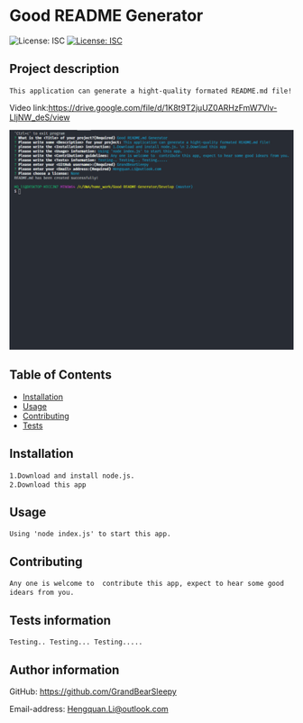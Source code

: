 # Good README Generator

![License: ISC](https://img.shields.io/badge/Licence-None-white.svg)
[![License: ISC](https://img.shields.io/badge/Apache-2.0-lightgreen.svg)](https://opensource.org/licenses/https://opensource.org/licenses/Apache-2.0)

## Project description
    This application can generate a hight-quality formated README.md file!

Video link:https://drive.google.com/file/d/1K8t9T2juUZ0ARHzFmW7Vlv-LIjNW_deS/view

![imag](./Develop/media/screen.png)

## Table of Contents
* [Installation](#installation)
* [Usage](#usage)
* [Contributing](#contributing)
* [Tests](#tests-information)

## Installation
    1.Download and install node.js.
    2.Download this app

## Usage
    Using 'node index.js' to start this app.

## Contributing
    Any one is welcome to  contribute this app, expect to hear some good idears from you.

## Tests information
    Testing.. Testing... Testing.....

## Author information
  GitHub: https://github.com/GrandBearSleepy

  Email-address: Hengquan.Li@outlook.com

